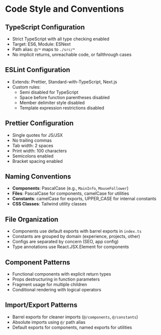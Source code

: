 # Code Style and Conventions

## TypeScript Configuration
- Strict TypeScript with all type checking enabled
- Target: ES6, Module: ESNext
- Path alias: `@/*` maps to `./src/*`
- No implicit returns, unreachable code, or fallthrough cases

## ESLint Configuration
- Extends: Prettier, Standard-with-TypeScript, Next.js
- Custom rules:
  - Semi disabled for TypeScript
  - Space before function parentheses disabled
  - Member delimiter style disabled
  - Template expression restrictions disabled

## Prettier Configuration
- Single quotes for JS/JSX
- No trailing commas
- Tab width: 2 spaces
- Print width: 100 characters
- Semicolons enabled
- Bracket spacing enabled

## Naming Conventions
- **Components**: PascalCase (e.g., `MainInfo`, `MouseFollower`)
- **Files**: PascalCase for components, camelCase for utilities
- **Constants**: camelCase for exports, UPPER_CASE for internal constants
- **CSS Classes**: Tailwind utility classes

## File Organization
- Components use default exports with barrel exports in `index.ts`
- Constants are grouped by domain (experience, projects, other)
- Configs are separated by concern (SEO, app config)
- Type annotations use React.JSX.Element for components

## Component Patterns
- Functional components with explicit return types
- Props destructuring in function parameters
- Fragment usage for multiple children
- Conditional rendering with logical operators

## Import/Export Patterns
- Barrel exports for cleaner imports (`@/components`, `@/constants`)
- Absolute imports using `@/` path alias
- Default exports for components, named exports for utilities